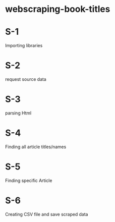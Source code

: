 # webscraping-book-titles

# S-1
Importing libraries

# S-2
request source data

# S-3
parsing Html

# S-4
Finding all article titles/names

# S-5
Finding specific Article

# S-6
Creating CSV file and save scraped data

